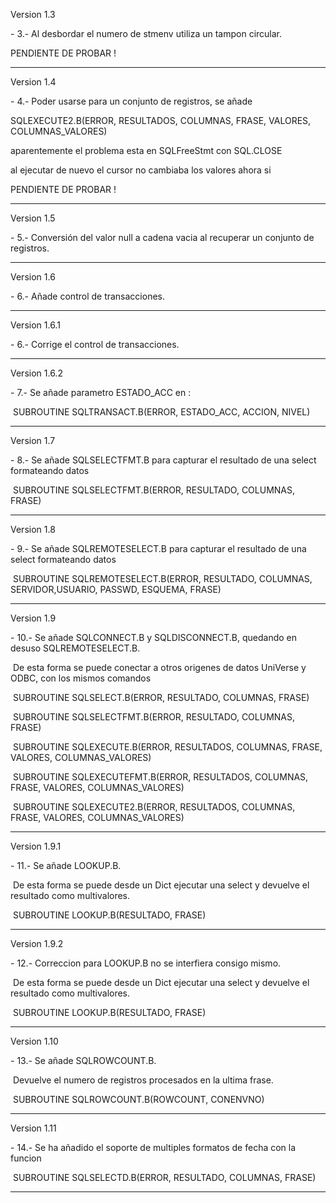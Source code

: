 Version 1.3



\- 3.- Al desbordar el numero de stmenv utiliza un tampon circular.

  PENDIENTE DE PROBAR !



------



Version 1.4



\- 4.- Poder usarse para un conjunto de registros, se añade

  SQLEXECUTE2.B(ERROR, RESULTADOS, COLUMNAS, FRASE, VALORES, COLUMNAS_VALORES)

  aparentemente el problema esta en SQLFreeStmt con SQL.CLOSE

  al ejecutar de nuevo el cursor no cambiaba los valores ahora si

  PENDIENTE DE PROBAR !



------



Version 1.5



\- 5.- Conversión del valor null a cadena vacia al recuperar un conjunto de registros.



------



Version 1.6



\- 6.- Añade control de transacciones.



------



Version 1.6.1



\- 6.- Corrige el control de transacciones.



------



Version 1.6.2



\- 7.- Se añade parametro ESTADO_ACC en :

​      SUBROUTINE SQLTRANSACT.B(ERROR, ESTADO_ACC, ACCION, NIVEL)



------



Version 1.7



\- 8.- Se añade SQLSELECTFMT.B para capturar el resultado de una select formateando datos

​      SUBROUTINE SQLSELECTFMT.B(ERROR, RESULTADO, COLUMNAS, FRASE)



------



Version 1.8



\- 9.- Se añade SQLREMOTESELECT.B para capturar el resultado de una select formateando datos

​      SUBROUTINE SQLREMOTESELECT.B(ERROR, RESULTADO, COLUMNAS, SERVIDOR,USUARIO, PASSWD, ESQUEMA, FRASE)



------



Version 1.9



\- 10.- Se añade SQLCONNECT.B y SQLDISCONNECT.B, quedando en desuso SQLREMOTESELECT.B.

​       De esta forma se puede conectar a otros origenes de datos UniVerse y ODBC, con los mismos comandos

​          SUBROUTINE SQLSELECT.B(ERROR, RESULTADO, COLUMNAS, FRASE)

​          SUBROUTINE SQLSELECTFMT.B(ERROR, RESULTADO, COLUMNAS, FRASE)

​          SUBROUTINE SQLEXECUTE.B(ERROR, RESULTADOS, COLUMNAS, FRASE, VALORES, COLUMNAS_VALORES)

​          SUBROUTINE SQLEXECUTEFMT.B(ERROR, RESULTADOS, COLUMNAS, FRASE, VALORES, COLUMNAS_VALORES)

​          SUBROUTINE SQLEXECUTE2.B(ERROR, RESULTADOS, COLUMNAS, FRASE, VALORES, COLUMNAS_VALORES)



------



Version 1.9.1



\- 11.- Se añade LOOKUP.B.

​       De esta forma se puede desde un Dict ejecutar una select y devuelve el resultado como multivalores.

​          SUBROUTINE LOOKUP.B(RESULTADO, FRASE)



------



Version 1.9.2



\- 12.- Correccion para LOOKUP.B no se interfiera consigo mismo.

​       De esta forma se puede desde un Dict ejecutar una select y devuelve el resultado como multivalores.

​          SUBROUTINE LOOKUP.B(RESULTADO, FRASE)



------



Version 1.10



\- 13.- Se añade SQLROWCOUNT.B.

​       Devuelve el numero de registros procesados en la ultima frase.

​          SUBROUTINE SQLROWCOUNT.B(ROWCOUNT, CONENVNO)



------



Version 1.11



\- 14.- Se ha añadido el soporte de multiples formatos de fecha con la funcion

​          SUBROUTINE SQLSELECTD.B(ERROR, RESULTADO, COLUMNAS, FRASE)



------



